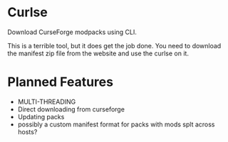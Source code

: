 # Curlse

Download CurseForge modpacks using CLI.

This is a terrible tool, but it does get the job done. You need to download the manifest zip file from the website and use the curlse on it.

# Planned Features
* MULTI-THREADING
* Direct downloading from curseforge
* Updating packs
* possibly a custom manifest format for packs with mods splt across hosts?
